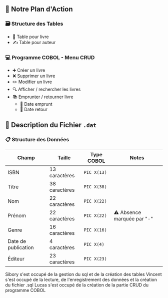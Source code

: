 ## 🚀 Notre Plan d'Action

### 🗃️ Structure des Tables
- 📖 Table pour livre
- ✍️ Table pour auteur

### 💻 Programme COBOL - Menu CRUD
- ➕ Créer un livre
- ❌ Supprimer un livre
- ✏️ Modifier un livre
- 🔍 Afficher / rechercher les livres
- 📚 Emprunter / retourner livre
  - 📅 Date emprunt
  - 🔄 Date retour

## 📄 Description du Fichier `.dat`

### 📋 Structure des Données
| Champ | Taille | Type COBOL | Notes |
|-------|--------|------------|-------|
| ISBN | 13 caractères | `PIC X(13)` | |
| Titre | 38 caractères | `PIC X(38)` | |
| Nom | 22 caractères | `PIC X(22)` | |
| Prénom | 22 caractères | `PIC X(22)` | ⚠️ Absence marquée par "-" |
| Genre | 16 caractères | `PIC X(16)` | |
| Date de publication | 4 caractères | `PIC X(4)` | |
| Éditeur | 23 caractères | `PIC X(23)` | |


Sibory s'est occupé de la gestion du sql et de la création des tables
Vincent s'est occupé de la lecture, de l'enregistrement des données et la création du fichier .sql
Lucas s'est occupé de la création de la partie CRUD du programme COBOL






